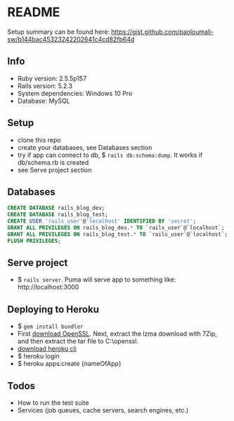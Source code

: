 # README

Setup summary can be found here: https://gist.github.com/paoloumali-sw/b144bac45323242202641c4cd82fb64d

## Info
* Ruby version: 2.5.5p157
* Rails version: 5.2.3
* System dependencies: Windows 10 Pro
* Database: MySQL

## Setup

- clone this repo
- create your databases, see Databases section
- try if app can connect to db, $ ``rails db:schema:dump``. It works if db/schema.rb is created
- see Serve project section

## Databases

```sql
CREATE DATABASE rails_blog_dev;
CREATE DATABASE rails_blog_test;
CREATE USER 'rails_user'@'localhost' IDENTIFIED BY 'secret';
GRANT ALL PRIVILEGES ON rails_blog_dev.* TO `rails_user`@`localhost`;
GRANT ALL PRIVILEGES ON rails_blog_test.* TO `rails_user`@`localhost`;
FLUSH PRIVILEGES;
```

## Serve project

- $ ``rails server``. Puma will serve app to something like: http://localhost:3000

## Deploying to Heroku

- $ ``gem install bundler``
- First [download OpenSSL](https://bintray.com/oneclick/OpenKnapsack/download_file?file_path=x86%2Fopenssl-1.0.2j-x86-windows.tar.lzma). Next, extract the lzma download with 7Zip, and then extract the tar file to C:\openssl.
- [download heroku cli](https://devcenter.heroku.com/articles/heroku-cli#download-and-install)
- $ heroku login
- $ heroku apps:create {nameOfApp}

## Todos
* How to run the test suite
* Services (job queues, cache servers, search engines, etc.)